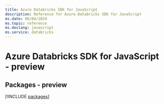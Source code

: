 ```yaml
---
title: Azure Databricks SDK for JavaScript
description: Reference for Azure Databricks SDK for JavaScript
ms.date: 06/04/2024
ms.topic: reference
ms.devlang: javascript
ms.service: databricks
---
```

# Azure Databricks SDK for JavaScript - preview
## Packages - preview
[!INCLUDE [packages](databricks-index.md)]